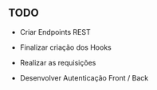## TODO

- Criar Endpoints REST

- Finalizar criação dos Hooks

- Realizar as requisições

- Desenvolver Autenticação Front / Back